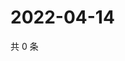 # 2022-04-14

共 0 条

<!-- BEGIN WEIBO -->
<!-- 最后更新时间 Thu Apr 14 2022 02:15:15 GMT+0800 (China Standard Time) -->

<!-- END WEIBO -->
